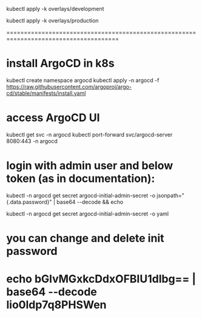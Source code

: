 kubectl apply -k overlays/development

kubectl apply -k overlays/production

======================================================================================


# install ArgoCD in k8s
kubectl create namespace argocd
kubectl apply -n argocd -f https://raw.githubusercontent.com/argoproj/argo-cd/stable/manifests/install.yaml

# access ArgoCD UI
kubectl get svc -n argocd
kubectl port-forward svc/argocd-server 8080:443 -n argocd

# login with admin user and below token (as in documentation):
kubectl -n argocd get secret argocd-initial-admin-secret -o jsonpath="{.data.password}" | base64 --decode && echo

kubectl -n argocd get secret argocd-initial-admin-secret -o yaml
# you can change and delete init password

echo bGlvMGxkcDdxOFBIU1dlbg== | base64 --decode
lio0ldp7q8PHSWen
==========================================================================================